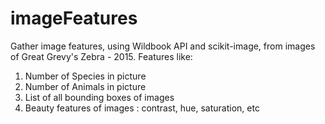 # imageFeatures
Gather image features, using Wildbook API and scikit-image, from images of Great Grevy's Zebra - 2015. Features like: 
1) Number of Species in picture 
2) Number of Animals in picture
3) List of all bounding boxes of images
4) Beauty features of images : contrast, hue, saturation, etc
